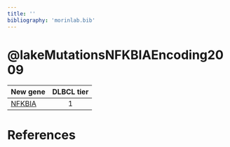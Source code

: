 ```yaml
---
title: ''
bibliography: 'morinlab.bib'
---
```


# @lakeMutationsNFKBIAEncoding2009
|New gene|DLBCL tier|
|:-|:-:|
|[NFKBIA](NFKBIA)|1 |

# References

